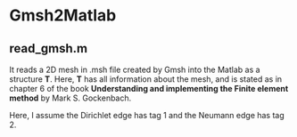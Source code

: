 # Gmsh2Matlab

## read_gmsh.m

It reads a 2D mesh in .msh file created by Gmsh into the Matlab as a structure **T**. 
Here, **T** has all information about the mesh, and is stated as in chapter 6 
of the book **Understanding and implementing the Finite element method** by 
Mark S. Gockenbach.

Here, I assume the Dirichlet edge has tag 1 and the Neumann edge has tag 2.

